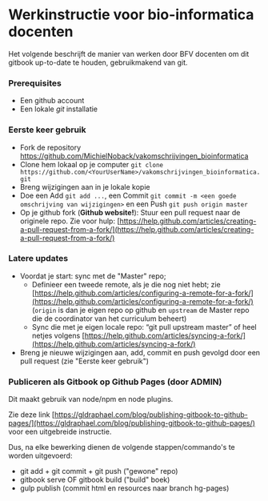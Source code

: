 # Werkinstructie voor bio-informatica docenten 

Het volgende beschrijft de manier van werken door BFV docenten om dit gitbook up-to-date te houden, gebruikmakend van git.

### Prerequisites

- Een github account
- Een lokale _git_ installatie

### Eerste keer gebruik

- Fork de repository https://github.com/MichielNoback/vakomschrijvingen_bioinformatica
- Clone hem lokaal op je computer `git clone https://github.com/<YourUserName>/vakomschrijvingen_bioinformatica.git`
- Breng wijzigingen aan in je lokale kopie
- Doe een Add `git add ...`, een Commit `git commit -m <een goede omschrijving van wijzigingen>` en een Push `git push origin master`
- Op je github fork (**Github website!**): Stuur een pull request naar de originele repo. Zie voor hulp: [https://help.github.com/articles/creating-a-pull-request-from-a-fork/](https://help.github.com/articles/creating-a-pull-request-from-a-fork/)

### Latere updates  

- Voordat je start: sync met de "Master" repo; 
    - Definieer een tweede remote, als je die nog niet hebt; zie [https://help.github.com/articles/configuring-a-remote-for-a-fork/](https://help.github.com/articles/configuring-a-remote-for-a-fork/) (`origin` is dan je eigen repo op github en `upstream` de Master repo die de coordinator van het curriculum beheert)
    - Sync die met je eigen locale repo: “git pull upstream master” of heel netjes volgens [https://help.github.com/articles/syncing-a-fork/](https://help.github.com/articles/syncing-a-fork/)
- Breng je nieuwe wijzigingen aan, add, commit en push gevolgd door een pull request (zie "Eerste keer gebruik")

### Publiceren als Gitbook op Github Pages (door ADMIN)  
Dit maakt gebruik van node/npm en node plugins.  

Zie deze link [https://gldraphael.com/blog/publishing-gitbook-to-github-pages/](https://gldraphael.com/blog/publishing-gitbook-to-github-pages/)
voor een uitgebreide instructie.

Dus, na elke bewerking dienen de volgende stappen/commando's te worden uitgevoerd:

- git add + git commit + git push ("gewone" repo)
- gitbook serve OF gitbook build ("build" boek)
- gulp publish (commit html en resources naar branch hg-pages)
